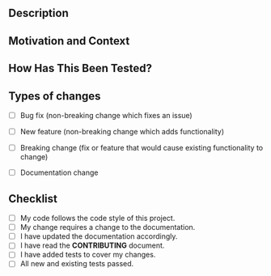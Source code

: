 <!--- Provide a general summary of your changes in the Title above -->

## Description
<!--- Describe your changes in detail -->


## Motivation and Context
<!--- Why is this change required? What problem does it solve? -->
<!--- If it fixes an open issue, please link to the issue here. -->


## How Has This Been Tested?
<!--- Please describe in detail how you tested your changes. -->
<!--- Include details of your testing environment, and the tests you ran to -->
<!--- see how your change affects other areas of the code, etc. -->


## Types of changes
<!--- What types of changes does your code introduce? Put an `x` in all the boxes that apply: -->
- [ ] Bug fix (non-breaking change which fixes an issue)
- [ ] New feature (non-breaking change which adds functionality)
- [ ] Breaking change (fix or feature that would cause existing functionality to change)
- [ ] Documentation change


## Checklist
<!--- Go over all the following points, and put an `x` in all the boxes that apply. -->
<!--- If you're unsure about any of these, don't hesitate to ask. We're here to help! -->
- [ ] My code follows the code style of this project.
- [ ] My change requires a change to the documentation.
- [ ] I have updated the documentation accordingly.
- [ ] I have read the **CONTRIBUTING** document.
- [ ] I have added tests to cover my changes.
- [ ] All new and existing tests passed.

